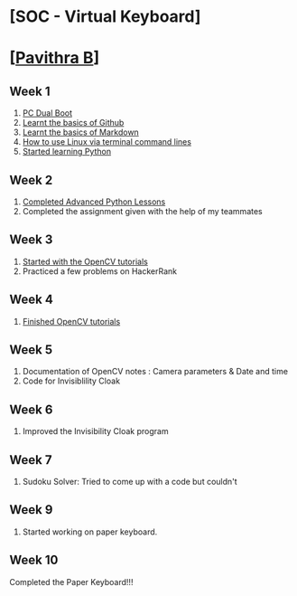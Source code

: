 # <div align=”center”> [SOC - Virtual Keyboard] </div>
# <div align=”center”> [[Pavithra B](https://github.com/PavithraB10/Virtual_Keyboard.git)] </div>

## Week 1

1. [PC Dual Boot](https://www.youtube.com/watch?v=u5QyjHIYwTQ)
2. [Learnt the basics of Github](https://guides.github.com/activities/hello-world/)
3. [Learnt the basics of Markdown](https://www.youtube.com/watch?v=bpdvNwvEeSE)
4. [How to use Linux via terminal command lines](https://github.com/learnbyexample/Linux_command_line)
5. [Started learning Python](https://docs.python.org/3/tutorial/)


## Week 2

1. [Completed Advanced Python Lessons](https://scipy-lectures.org/)
2. Completed the assignment given with the help of my teammates


## Week 3

1. [Started with the OpenCV tutorials](https://www.youtube.com/watch?v=kdLM6AOd2vc&list=PLS1QulWo1RIa7D1O6skqDQ-JZ1GGHKK-K)
2. Practiced a few problems on HackerRank


## Week 4

1. [Finished OpenCV tutorials](https://www.geeksforgeeks.org/opencv-python-tutorial/)


## Week 5

1. Documentation of OpenCV notes : Camera parameters & Date and time
2. Code for Invisiblility Cloak


## Week 6

1. Improved the Invisibility Cloak program


## Week 7

1. Sudoku Solver: Tried to come up with a code but couldn't


## Week 9

1. Started working on paper keyboard.

## Week 10

  Completed the Paper Keyboard!!!
